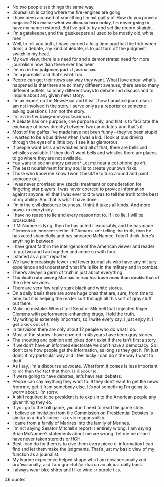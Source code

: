  - No two people see things the same way.
 - Journalism is caring where the fire-engines are going.
 - I have been accused of something I’m not guilty of. How do you prove a negative? No matter what we discuss here today, I’m never going to have my name restored. But I’ve got to try and set the record straight.
 - I’m a gatekeeper, and the gatekeepers all used to be mostly old, white men.
 - Well, to tell you truth, I have learned a long time ago that the trick when doing a debate, any kind of debate, is to just turn off the judgment switch in my head.
 - My own view, there is a need for and a demonstrated need for more journalism now than there ever has been.
 - I’m not in the judgment part of journalism.
 - I’m a journalist and that’s what I do.
 - People can get their news any way they want. What I love about what’s happened is that there are so many different avenues, there are so many different outlets, so many different ways to debate and discuss and to inquire about any given news story.
 - I’m an expert on the NewsHour and it isn’t how I practice journalism. I am not involved in the story. I serve only as a reporter or someone asking questions. I am not the story.
 - I’m not in the being-annoyed business.
 - A debate has one purpose, one purpose only, and that is to facilitate the exchange of ideas directly between two candidates, and that’s it.
 - Most of the gaffes I’ve made have not been funny – they’ve been stupid.
 - I wanted to be a bus driver when I was a kid. I look at bus driving through the eyes of a little boy. I see it as glamorous.
 - If people want bells and whistles and all of that, there are bells and whistles available. If they don’t want bells and whistles there are places to go where they are not available.
 - You want to see an angry person? Let me hear a cell phone go off.
 - The best nourishment for any soul is to create your own risks.
 - Those who know me know I won’t hesitate to turn around and point someone out.
 - I was never promised any special treatment or consideration for fingering star players. I was never coerced to provide information against anyone. All that I was ever told to was to tell the truth to the best of my ability. And that is what I have done.
 - I’m in the civil discourse business. I think it takes all kinds. And more power to everybody.
 - I have no reason to lie and every reason not to. If I do lie, I will be prosecuted.
 - If McNamee is lying, then he has acted inexcusably, and he has made Clemens an innocent victim. If Clemens isn’t telling the truth, then he has acted shamefully and has smeared McNamee. I don’t think there’s anything in between.
 - I have great faith in the intelligence of the American viewer and reader to put two and two together and come up with four.
 - I started as a print reporter.
 - We have increasingly fewer and fewer journalists who have any military experience and understand what life is like in the military and in combat.
 - There’s always a germ of truth in just about everything.
 - The death rate among Marines in Iraq has been more than double that of the other services.
 - There are very few really stark black and white stories.
 - On a daily basis there are some huge ones that are, sure, from time to time, but it is helping the reader sort through all this sort of gray stuff out there.
 - Make no mistake: When I told Senator Mitchell that I injected Roger Clemens with performance-enhancing drugs, I told the truth.
 - My writing is extremely important, so I write every day. I just enjoy it. I get a kick out of it.
 - In television there are only about 12 people who do what I do.
 - Most of the stories I have covered in 45 years have been gray stories.
 - The shouting and opinion and jokes don’t exist if there isn’t first a story.
 - If we don’t have an informed electorate we don’t have a democracy. So I don’t care how people get the information, as long as they get it. I’m just doing it my particular way and I feel lucky I can do it the way I want to do it.
 - As I say, I’m a discourse advocate. What form it comes is less important to me than the fact that there is discourse.
 - If we’re going to have debates, let’s have real debates.
 - People can say anything they want to. If they don’t want to get the news from me, get it from somebody else. It’s not something I’m going to worry about, I’m sorry.
 - A skill required to be president is to explain to the American people any given thing they do.
 - If you go to the ball game, you don’t need to read the game story.
 - I believe an invitation from the Commission on Presidential Debates is similar to a draft notice – a civic responsibility.
 - I came from a family of Marines into the family of Marines.
 - I’m not saying Senator Mitchell’s report is entirely wrong. I am saying Brian McNamee’s statements about me are wrong. Let me be clear: I have never taken steroids or HGH.
 - Best I can do for them is to give them every piece of information I can find and let them make the judgments. That’s just my basic view of my function as a journalist.
 - My Marine experience helped shape who I am now personally and professionally, and I am grateful for that on an almost daily basis.
 - I always wear blue shirts and I like wine or purple ties.

46 quotes